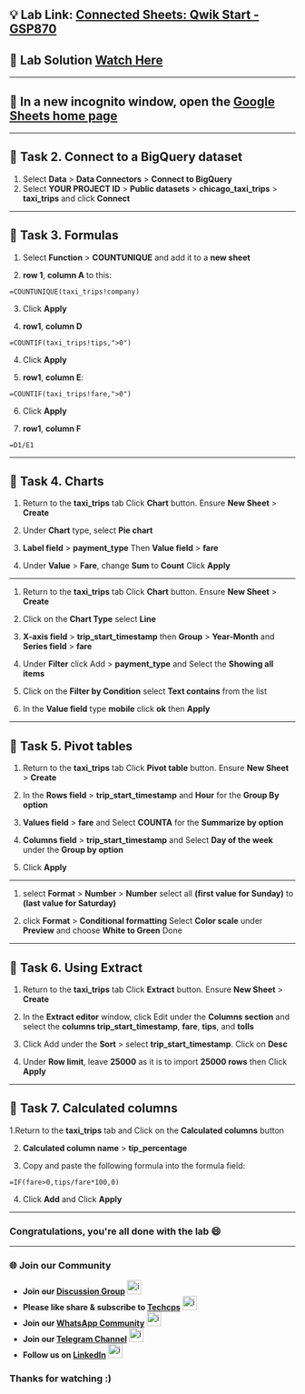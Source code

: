 
## 💡 Lab Link: [Connected Sheets: Qwik Start - GSP870](https://www.cloudskillsboost.google/focuses/18109?parent=catalog)

## 🚀 Lab Solution [Watch Here](https://www.youtube.com/@techcps)

---

## 🚀 In a new incognito window, open the [Google Sheets home page](https://docs.google.com/spreadsheets/)

---

## 🚨 Task 2. Connect to a BigQuery dataset

1. Select **Data** > **Data Connectors** > **Connect to BigQuery**
2. Select **YOUR PROJECT ID** > **Public datasets** > **chicago_taxi_trips** > **taxi_trips** and click **Connect**

---

## 🚨 Task 3. Formulas
1. Select **Function** > **COUNTUNIQUE** and add it to a **new sheet**

2. **row 1**, **column A** to this:
```
=COUNTUNIQUE(taxi_trips!company)
```
3. Click **Apply**

4. **row1**, **column D**
```
=COUNTIF(taxi_trips!tips,">0")
```
4. Click **Apply**

5. **row1**, **column E**:
```
=COUNTIF(taxi_trips!fare,">0")
```
6. Click **Apply**

7. **row1**, **column F**
```
=D1/E1
```
---

## 🚨 Task 4. Charts

1. Return to the **taxi_trips** tab Click **Chart** button. Ensure **New Sheet** > **Create**

2. Under **Chart** type, select **Pie chart**

3. **Label field** > **payment_type** Then **Value field** > **fare**

4. Under **Value** > **Fare**, change **Sum** to **Count** Click **Apply**

---

1. Return to the **taxi_trips** tab Click **Chart** button. Ensure **New Sheet** > **Create**

2. Click on the **Chart Type** select **Line**

3. **X-axis field** > **trip_start_timestamp** then **Group** > **Year-Month** and **Series field** > **fare**

4. Under **Filter** click Add > **payment_type** and Select the **Showing all items**

5. Click on the **Filter by Condition** select **Text contains** from the list

6. In the **Value field** type **mobile** click **ok** then **Apply**

---

## 🚨 Task 5. Pivot tables
1. Return to the **taxi_trips** tab Click **Pivot table** button. Ensure **New Sheet** > **Create** 

2. In the **Rows field** > **trip_start_timestamp** and  **Hour** for the **Group By option**

3. **Values field** > **fare** and Select **COUNTA** for the **Summarize by option**

4. **Columns field** > **trip_start_timestamp** and Select **Day of the week** under the **Group by option**

5. Click **Apply**

---

1. select **Format** > **Number** > **Number** select all **(first value for Sunday)** to **(last value for Saturday)**

2. click **Format** > **Conditional formatting** Select **Color scale** under **Preview** and choose **White to Green** Done

---

## 🚨 Task 6. Using Extract
1. Return to the **taxi_trips** tab Click **Extract** button. Ensure **New Sheet** > **Create** 

2. In the **Extract editor** window, click Edit under the **Columns section** and select the **columns trip_start_timestamp**, **fare**, **tips**, and **tolls**

3. Click Add under the **Sort** > select **trip_start_timestamp**. Click on **Desc**

4. Under **Row limit**, leave **25000** as it is to import **25000 rows** then Click **Apply**

---

## 🚨 Task 7. Calculated columns
1.Return to the **taxi_trips** tab and Click on the **Calculated columns** button

2. **Calculated column name** > **tip_percentage**

3. Copy and paste the following formula into the formula field:
```
=IF(fare>0,tips/fare*100,0)
```
4. Click **Add** and Click **Apply**

---

### Congratulations, you're all done with the lab 😄
---

### 🌐 Join our Community

- **Join our [Discussion Group](https://t.me/Techcpschat)** <img src="https://github.com/user-attachments/assets/a4a4b767-151c-461d-bca1-da6d4c0cd68a" alt="icon" width="25" height="25">
- **Please like share & subscribe to [Techcps](https://www.youtube.com/@techcps)** <img src="https://github.com/user-attachments/assets/6ee41001-c795-467c-8d96-06b56c246b9c" alt="icon" width="25" height="25">
- **Join our [WhatsApp Community](https://whatsapp.com/channel/0029Va9nne147XeIFkXYv71A)** <img src="https://github.com/user-attachments/assets/aa10b8b2-5424-40bc-8911-7969f29f6dae" alt="icon" width="25" height="25">
- **Join our [Telegram Channel](https://t.me/Techcps)** <img src="https://github.com/user-attachments/assets/a4a4b767-151c-461d-bca1-da6d4c0cd68a" alt="icon" width="25" height="25">
- **Follow us on [LinkedIn](https://www.linkedin.com/company/techcps/)** <img src="https://github.com/user-attachments/assets/b9da471b-2f46-4d39-bea9-acdb3b3a23b0" alt="icon" width="25" height="25">

### Thanks for watching :)

